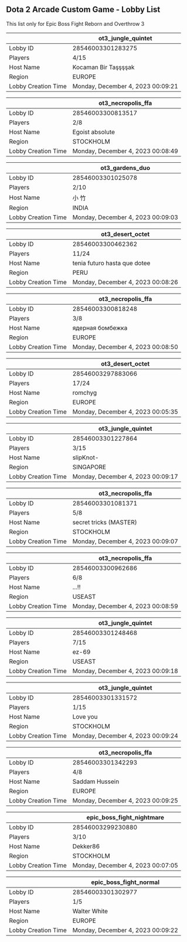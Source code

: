 ## Dota 2 Arcade Custom Game - Lobby List

This list only for Epic Boss Fight Reborn and Overthrow 3

|  | ot3_jungle_quintet |
| ------ | ------ |
| Lobby ID | 28546003301283275 |
| Players | 4/15 |
| Host Name | Kocaman Bir Taşşşşak |
| Region | EUROPE |
| Lobby Creation Time | Monday, December 4, 2023 00:09:21 |


|  | ot3_necropolis_ffa |
| ------ | ------ |
| Lobby ID | 28546003300813517 |
| Players | 2/8 |
| Host Name | Egoist absolute |
| Region | STOCKHOLM |
| Lobby Creation Time | Monday, December 4, 2023 00:08:49 |


|  | ot3_gardens_duo |
| ------ | ------ |
| Lobby ID | 28546003301025078 |
| Players | 2/10 |
| Host Name | 小 竹 |
| Region | INDIA |
| Lobby Creation Time | Monday, December 4, 2023 00:09:03 |


|  | ot3_desert_octet |
| ------ | ------ |
| Lobby ID | 28546003300462362 |
| Players | 11/24 |
| Host Name | tenia futuro hasta que dotee |
| Region | PERU |
| Lobby Creation Time | Monday, December 4, 2023 00:08:26 |


|  | ot3_necropolis_ffa |
| ------ | ------ |
| Lobby ID | 28546003300818248 |
| Players | 3/8 |
| Host Name | ядерная бомбежка |
| Region | EUROPE |
| Lobby Creation Time | Monday, December 4, 2023 00:08:50 |


|  | ot3_desert_octet |
| ------ | ------ |
| Lobby ID | 28546003297883066 |
| Players | 17/24 |
| Host Name | romchyg |
| Region | EUROPE |
| Lobby Creation Time | Monday, December 4, 2023 00:05:35 |


|  | ot3_jungle_quintet |
| ------ | ------ |
| Lobby ID | 28546003301227864 |
| Players | 3/15 |
| Host Name | slipKnot- |
| Region | SINGAPORE |
| Lobby Creation Time | Monday, December 4, 2023 00:09:17 |


|  | ot3_necropolis_ffa |
| ------ | ------ |
| Lobby ID | 28546003301081371 |
| Players | 5/8 |
| Host Name | secret tricks (MASTER) |
| Region | STOCKHOLM |
| Lobby Creation Time | Monday, December 4, 2023 00:09:07 |


|  | ot3_necropolis_ffa |
| ------ | ------ |
| Lobby ID | 28546003300962686 |
| Players | 6/8 |
| Host Name | ...!! |
| Region | USEAST |
| Lobby Creation Time | Monday, December 4, 2023 00:08:59 |


|  | ot3_jungle_quintet |
| ------ | ------ |
| Lobby ID | 28546003301248468 |
| Players | 7/15 |
| Host Name | ez-69 |
| Region | USEAST |
| Lobby Creation Time | Monday, December 4, 2023 00:09:18 |


|  | ot3_jungle_quintet |
| ------ | ------ |
| Lobby ID | 28546003301331572 |
| Players | 1/15 |
| Host Name | Love you |
| Region | STOCKHOLM |
| Lobby Creation Time | Monday, December 4, 2023 00:09:24 |


|  | ot3_necropolis_ffa |
| ------ | ------ |
| Lobby ID | 28546003301342293 |
| Players | 4/8 |
| Host Name | Saddam Hussein |
| Region | EUROPE |
| Lobby Creation Time | Monday, December 4, 2023 00:09:25 |


|  | epic_boss_fight_nightmare |
| ------ | ------ |
| Lobby ID | 28546003299230880 |
| Players | 3/10 |
| Host Name | Dekker86 |
| Region | STOCKHOLM |
| Lobby Creation Time | Monday, December 4, 2023 00:07:05 |


|  | epic_boss_fight_normal |
| ------ | ------ |
| Lobby ID | 28546003301302977 |
| Players | 1/5 |
| Host Name | Walter White |
| Region | EUROPE |
| Lobby Creation Time | Monday, December 4, 2023 00:09:22 |


